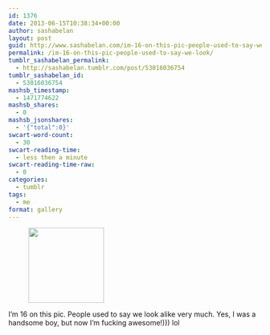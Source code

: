 ```yaml
---
id: 1376
date: 2013-06-15T10:38:34+00:00
author: sashabelan
layout: post
guid: http://www.sashabelan.com/im-16-on-this-pic-people-used-to-say-we-look/
permalink: /im-16-on-this-pic-people-used-to-say-we-look/
tumblr_sashabelan_permalink:
  - http://sashabelan.tumblr.com/post/53016036754
tumblr_sashabelan_id:
  - 53016036754
mashsb_timestamp:
  - 1471774622
mashsb_shares:
  - 0
mashsb_jsonshares:
  - '{"total":0}'
swcart-word-count:
  - 30
swcart-reading-time:
  - less then a minute
swcart-reading-time-raw:
  - 0
categories:
  - tumblr
tags:
  - me
format: gallery
---
```

<div id='gallery-463' class='gallery galleryid-1376 gallery-columns-3 gallery-size-thumbnail'>
  <figure class='gallery-item'> 
  
  <div class='gallery-icon landscape'>
    <a href='http://www.sashabelan.ru/im-16-on-this-pic-people-used-to-say-we-look/attachment/1377/'><img width="150" height="150" src="http://www.sashabelan.ru/wp-content/uploads/2013/06/tumblr_mofk8aFMaA1qarj97o1_1280-150x150.jpg" class="attachment-thumbnail size-thumbnail" alt="" srcset="http://www.sashabelan.ru/wp-content/uploads/2013/06/tumblr_mofk8aFMaA1qarj97o1_1280-150x150.jpg 150w, http://www.sashabelan.ru/wp-content/uploads/2013/06/tumblr_mofk8aFMaA1qarj97o1_1280-300x300.jpg 300w, http://www.sashabelan.ru/wp-content/uploads/2013/06/tumblr_mofk8aFMaA1qarj97o1_1280-768x768.jpg 768w, http://www.sashabelan.ru/wp-content/uploads/2013/06/tumblr_mofk8aFMaA1qarj97o1_1280-830x830.jpg 830w, http://www.sashabelan.ru/wp-content/uploads/2013/06/tumblr_mofk8aFMaA1qarj97o1_1280-230x230.jpg 230w, http://www.sashabelan.ru/wp-content/uploads/2013/06/tumblr_mofk8aFMaA1qarj97o1_1280-350x350.jpg 350w, http://www.sashabelan.ru/wp-content/uploads/2013/06/tumblr_mofk8aFMaA1qarj97o1_1280.jpg 1000w" sizes="(max-width: 150px) 100vw, 150px" /></a>
  </div></figure>
</div>

I&rsquo;m 16 on this pic. People used to say we look alike very much. Yes, I was a handsome boy, but now I&rsquo;m fucking awesome!))) lol